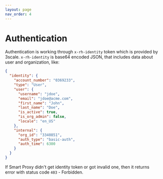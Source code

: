 ```yaml
---
layout: page
nav_order: 4
---
```

# Authentication

Authentication is working through `x-rh-identity` token which is provided by
 3scale. `x-rh-identity` is base64 encoded JSON, that includes data about user
 and organization, like:

```json
{
  "identity": {
    "account_number": "0369233",
    "type": "User",
    "user": {
      "username": "jdoe",
      "email": "jdoe@acme.com",
      "first_name": "John",
      "last_name": "Doe",
      "is_active": true,
      "is_org_admin": false,
      "locale": "en_US"
    },
    "internal": {
      "org_id": "3340851",
      "auth_type": "basic-auth",
      "auth_time": 6300
    }
  }
}
```

If Smart Proxy didn't get identity token or got invalid one, then it returns
error with status code `403` - Forbidden.
